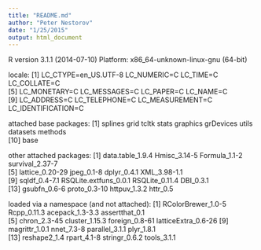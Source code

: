 ```yaml
---
title: "README.md"
author: "Peter Nestorov"
date: "1/25/2015"
output: html_document
---
```




R version 3.1.1 (2014-07-10)
Platform: x86_64-unknown-linux-gnu (64-bit)

locale:
 [1] LC_CTYPE=en_US.UTF-8 LC_NUMERIC=C         LC_TIME=C            LC_COLLATE=C        
 [5] LC_MONETARY=C        LC_MESSAGES=C        LC_PAPER=C           LC_NAME=C           
 [9] LC_ADDRESS=C         LC_TELEPHONE=C       LC_MEASUREMENT=C     LC_IDENTIFICATION=C 

attached base packages:
 [1] splines   grid      tcltk     stats     graphics  grDevices utils     datasets  methods  
[10] base     

other attached packages:
 [1] data.table_1.9.4      Hmisc_3.14-5          Formula_1.1-2         survival_2.37-7      
 [5] lattice_0.20-29       jpeg_0.1-8            dplyr_0.4.1           XML_3.98-1.1         
 [9] sqldf_0.4-7.1         RSQLite.extfuns_0.0.1 RSQLite_0.11.4        DBI_0.3.1            
[13] gsubfn_0.6-6          proto_0.3-10          httpuv_1.3.2          httr_0.5             

loaded via a namespace (and not attached):
 [1] RColorBrewer_1.0-5  Rcpp_0.11.3         acepack_1.3-3.3     assertthat_0.1     
 [5] chron_2.3-45        cluster_1.15.3      foreign_0.8-61      latticeExtra_0.6-26
 [9] magrittr_1.0.1      nnet_7.3-8          parallel_3.1.1      plyr_1.8.1         
[13] reshape2_1.4        rpart_4.1-8         stringr_0.6.2       tools_3.1.1        
